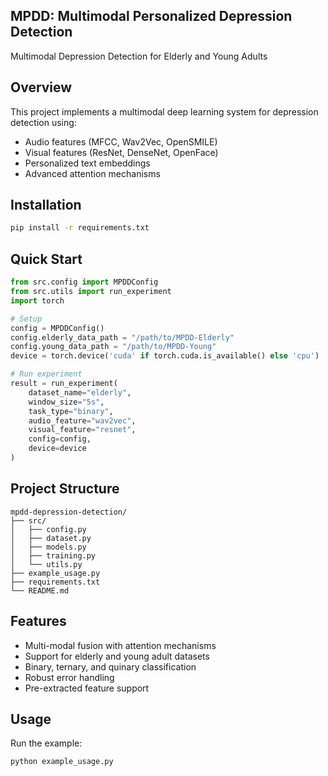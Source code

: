 ## MPDD: Multimodal Personalized Depression Detection

Multimodal Depression Detection for Elderly and Young Adults

## Overview

This project implements a multimodal deep learning system for depression detection using:
- Audio features (MFCC, Wav2Vec, OpenSMILE)
- Visual features (ResNet, DenseNet, OpenFace) 
- Personalized text embeddings
- Advanced attention mechanisms

## Installation

```bash
pip install -r requirements.txt
```



## Quick Start

```python
from src.config import MPDDConfig
from src.utils import run_experiment
import torch

# Setup
config = MPDDConfig()
config.elderly_data_path = "/path/to/MPDD-Elderly"
config.young_data_path = "/path/to/MPDD-Young"
device = torch.device('cuda' if torch.cuda.is_available() else 'cpu')

# Run experiment
result = run_experiment(
    dataset_name="elderly",
    window_size="5s", 
    task_type="binary",
    audio_feature="wav2vec",
    visual_feature="resnet",
    config=config,
    device=device
)
```

## Project Structure

```
mpdd-depression-detection/
├── src/
│   ├── config.py
│   ├── dataset.py
│   ├── models.py
│   ├── training.py
│   └── utils.py
├── example_usage.py
├── requirements.txt
└── README.md
```

## Features

- Multi-modal fusion with attention mechanisms
- Support for elderly and young adult datasets
- Binary, ternary, and quinary classification
- Robust error handling
- Pre-extracted feature support

## Usage

Run the example:
```bash
python example_usage.py
```
